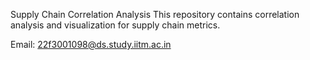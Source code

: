 Supply Chain Correlation Analysis
This repository contains correlation analysis and visualization for supply chain metrics.

Email: 22f3001098@ds.study.iitm.ac.in
